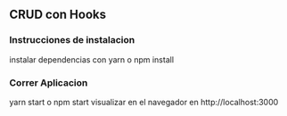 ## CRUD con Hooks

### Instrucciones de instalacion

instalar dependencias con yarn o npm install

### Correr Aplicacion

yarn start o npm start
visualizar en el navegador en http://localhost:3000
